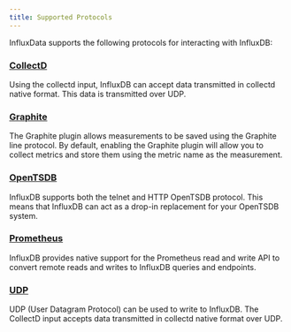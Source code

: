 ```yaml
---
title: Supported Protocols
---
```



InfluxData supports the following protocols for interacting with InfluxDB:

### [CollectD](https://github.com/influxdata/influxdb/blob/master/services/collectd/README.md)
Using the collectd input, InfluxDB can accept data transmitted in collectd native format. This data is transmitted over UDP.

### [Graphite](https://github.com/influxdata/influxdb/blob/master/services/graphite/README.md)
The Graphite plugin allows measurements to be saved using the Graphite line protocol. By default, enabling the Graphite plugin will allow you to collect metrics and store them using the metric name as the measurement.

### [OpenTSDB](https://github.com/influxdb/influxdb/blob/master/services/opentsdb/README.md)
InfluxDB supports both the telnet and HTTP OpenTSDB protocol.
This means that InfluxDB can act as a drop-in replacement for your OpenTSDB system.

### [Prometheus](/influxdb/v1.5/supported_protocols/prometheus)
InfluxDB provides native support for the Prometheus read and write API to convert remote reads and writes to InfluxDB queries and endpoints.

### [UDP](https://github.com/influxdata/influxdb/blob/master/services/udp/README.md)
UDP (User Datagram Protocol) can be used to write to InfluxDB. The CollectD input accepts data transmitted in collectd native format over UDP.
